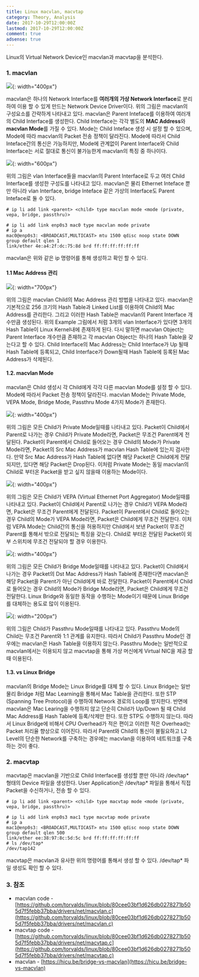 ```yaml
---
title: Linux macvlan, macvtap
category: Theory, Analysis
date: 2017-10-29T12:00:00Z
lastmod: 2017-10-29T12:00:00Z
comment: true
adsense: true
---
```


Linux의 Virtual Network Device인 macvlan과 macvtap을 분석한다.

### 1. macvlan

![]({{site.baseurl}}/images/theory_analysis/Linux_macvlan_macvtap/macvlan_Component.PNG){: width="400px"}

macvlan은 하나의 Network Interface를 **여러개의 가상 Network Interface**로 분리하여 이용 할 수 있게 만드는 Network Device Driver이다. 위의 그림은 macvlan의 구성요소를 간략하게 나타내고 있다. macvlan은 Parent Inteface를 이용하여 여러개의 Child Interface를 생성한다. Child Interface는 각각 별도의 **MAC Address**와 **macvlan Mode**를 가질 수 있다. Mode는 Child Inteface 생성 시 설정 할 수 있으며, Mode에 따라 macvlan의 Packet 전송 정책이 달라진다. Mode에 따라서 Child Inteface간의 통신은 가능하지만, Mode에 관계없이 Parent Interface와 Child Interface는 서로 절대로 통신이 불가능한게 macvlan의 특징 중 하나이다.

![]({{site.baseurl}}/images/theory_analysis/Linux_macvlan_macvtap/macvlan_Example.PNG){: width="600px"}

위의 그림은 vlan Interface들을 macvlan의 Parent Interface로 두고 여러 Child Interface를 생성한 구성도를 나타내고 있다. macvlan은 물리 Ethernet Inteface 뿐만 아니라 vlan Interface, bridge Inteface 같은 가상의 Interface도 Parent Inteface로 둘 수 있다.

~~~
# ip li add link <parent> <child> type macvlan mode <mode (private, vepa, bridge, passthru)>
~~~

~~~
# ip li add link enp0s3 mac0 type macvlan mode private
# ip a
mac0@enp0s3: <BROADCAST,MULTICAST> mtu 1500 qdisc noop state DOWN group default qlen 1
link/ether 4e:a4:2f:dc:75:8d brd ff:ff:ff:ff:ff:ff
~~~

macvlan은 위와 같은 ip 명령어를 통해 생성하고 확인 할 수 있다.

#### 1.1 Mac Address 관리

![]({{site.baseurl}}/images/theory_analysis/Linux_macvlan_macvtap/macvlan_Address_Manage.PNG){: width="700px"}

위의 그림은 macvlan Child의 Mac Address 관리 방법을 나타내고 있다. macvlan은 기본적으로 256 크기의 Hash Table과 Linked List를 이용하여 Child의 Mac Address를 관리한다. 그리고 이러한 Hash Table은 macvlan의 Parent Interface 개수만큼 생성된다. 위의 Example 그림에서 처럼 3개의 vlan Interface가 있다면 3개의 Hash Table이 Linux Kernel내에 존재하게 된다. 다시 말하면 macvlan Object는 Parent Interface 개수만큼 존재하고 각 macvlan Object는 하나의 Hash Table을 갖는다고 할 수 있다. Child Interface의 Mac Address는 Child Interface가 Up 될때 Hash Table에 등록되고, Child Interface가 Down될때 Hash Table에 등록된 Mac Address가 삭제된다.

#### 1.2. macvlan Mode

macvlan은 Child 생성시 각 Child에게 각각 다른 macvlan Mode를 설정 할 수 있다. Mode에 따라서 Packet 전송 정책이 달라진다. macvlan Mode는 Private Mode, VEPA Mode, Bridge Mode, Passthru Mode 4가지 Mode가 존재한다.

![]({{site.baseurl}}/images/theory_analysis/Linux_macvlan_macvtap/macvlan_Private_Mode.PNG){: width="400px"}

위의 그림은 모든 Child가 Private Mode일때를 나타내고 있다. Packet이 Child에서 Parent로 나가는 경우 Child가 Private Mode라면, Packet은 무조건 Parent에게 전달된다. Packet이 Parent에서 Child로 들어오는 경우 Child의 Mode가 Private Mode라면, Packet의 Src Mac Address가 macvlan Hash Table에 있는지 검사한다. 만약 Src Mac Address가 Hash Table에 없다면 해당 Packet은 Child에게 전달되지만, 있다면 해당 Packet은 Drop된다. 이처럼 Private Mode는 동일 macvlan의 Child로 부터온 Packet을 받고 싶지 않을때 이용하는 Mode이다.

![]({{site.baseurl}}/images/theory_analysis/Linux_macvlan_macvtap/macvlan_VEPA_Mode.PNG){: width="400px"}

위의 그림은 모든 Child가 VEPA (Virtual Ethernet Port Aggregator) Mode일때를 나타내고 있다. Packet이 Child에서 Parent로 나가는 경우 Child가 VEPA Mode라면, Packet은 무조건 Parent에게 전달된다. Packet이 Parent에서 Child로 들어오는 경우 Child의 Mode가 VEPA Mode라면, Packet은 Child에게 무조건 전달한다. 이처럼 VEPA Mode는 Child간의 통신을 허용하지만 Child에서 보낸 Packet이 무조건 Parent를 통해서 밖으로 전달되는 특징을 갖는다. Child로 부터온 전달된 Packet이 외부 스위치에 무조건 전달되야 할 경우 이용한다.

![]({{site.baseurl}}/images/theory_analysis/Linux_macvlan_macvtap/macvlan_Bridge_Mode.PNG){: width="400px"}

위의 그림은 모든 Child가 Bridge Mode일때를 나타내고 있다. Packet이 Child에서 나가는 경우 Packet의 Dst Mac Address가 Hash Table에 존재한다면 macvlan은 해당 Packet을 Parent가 아닌 Child에게 바로 전달한다. Packet이 Parent에서 Child로 들어오는 경우 Child의 Mode가 Bridge Mode라면, Packet은 Child에게 무조건 전달한다. Linux Bridge와 동일한 동작을 수행하는 Mode이기 때문에 Linux Bridge를 대체하는 용도로 많이 이용된다.

![]({{site.baseurl}}/images/theory_analysis/Linux_macvlan_macvtap/macvlan_Passthru_Mode.PNG){: width="200px"}

위의 그림은 Child가 Passthru Mode일때를 나타내고 있다. Passthru Mode의 Child는 무조건 Parent와 1:1 관계를 유지한다. 따라서 Child가 Passthru Mode인 경우에는 macvlan은 Hash Table을 이용하지 않는다. Passthru Mode는 일반적으로 macvlan에서는 이용되지 않고 macvtap을 통해 가상 머신에게 Virtual NIC을 제공 할 때 이용된다.

#### 1.3. vs Linux Bridge

macvlan의 Bridge Mode는 Linux Bridge를 대체 할 수 있다. Linux Bridge는 일반 물리 Bridge 처럼 Mac Learning을 통해서 Mac Table을 관리한다. 또한 STP (Spanning Tree Protocol)을 수행하여 Network 경로의 Loop를 방지한다. 반면에 macvlan은 Mac Learing을 수행하지 않고 단순히 Child가 Up/Down 될 때 Child Mac Address를 Hash Table에 등록/삭제만 한다. 또한 STP도 수행하지 않는다. 따라서 Linux Bridge에 비해서 CPU Overhead가 적은 편이고 이러한 적은 Overhead는 Packet 처리율 향상으로 이어진다. 따라서 Parent와 Child의 통신이 불필요하고 L2 Level의 단순한 Network를 구축하는 경우에는 macvlan을 이용하여 네트워크를 구축하는 것이 좋다.

### 2. macvtap

macvtap은 macvlan을 기반으로 Child Interface를 생성할 뿐만 아니라 /dev/tap* 형태의 Device 파일을 생성한다. User Application은 /dev/tap* 파일을 통해서 직접 Packet을 수신하거나, 전송 할 수 있다.

~~~
# ip li add link <parent> <child> type macvtap mode <mode (private, vepa, bridge, passthru)>
~~~

~~~
# ip li add link enp0s3 mac1 type macvtap mode private
# ip a
mac1@enp0s3: <BROADCAST,MULTICAST> mtu 1500 qdisc noop state DOWN group default qlen 500
link/ether ee:38:97:8c:5d:5c brd ff:ff:ff:ff:ff:ff
# ls /dev/tap*
/dev/tap142
~~~

macvtap은 macvlan과 유사한 위의 명령어를 통해서 생성 할 수 있다. /dev/tap* 파일 생성도 확인 할 수 있다.

### 3. 참조

* macvlan code - [https://github.com/torvalds/linux/blob/80cee03bf1d626db0278271b505d7f5febb37bba/drivers/net/macvlan.c](https://github.com/torvalds/linux/blob/80cee03bf1d626db0278271b505d7f5febb37bba/drivers/net/macvlan.c)
* macvtap code - [https://github.com/torvalds/linux/blob/80cee03bf1d626db0278271b505d7f5febb37bba/drivers/net/macvtap.c](https://github.com/torvalds/linux/blob/80cee03bf1d626db0278271b505d7f5febb37bba/drivers/net/macvtap.c)
* macvlan - [https://hicu.be/bridge-vs-macvlan](https://hicu.be/bridge-vs-macvlan)
